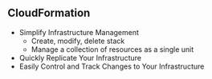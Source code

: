 ## CloudFormation
* Simplify Infrastructure Management
  * Create, modify, delete stack
  * Manage a collection of resources as a single unit
* Quickly Replicate Your Infrastructure
* Easily Control and Track Changes to Your Infrastructure
